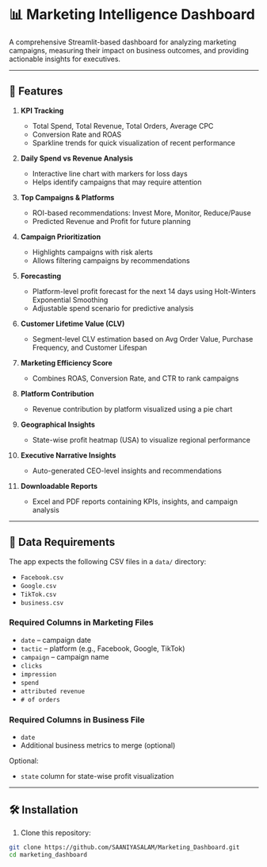 # 📊 Marketing Intelligence Dashboard

A comprehensive Streamlit-based dashboard for analyzing marketing campaigns, measuring their impact on business outcomes, and providing actionable insights for executives.

---

## 🚀 Features

1. **KPI Tracking**
   - Total Spend, Total Revenue, Total Orders, Average CPC
   - Conversion Rate and ROAS
   - Sparkline trends for quick visualization of recent performance

2. **Daily Spend vs Revenue Analysis**
   - Interactive line chart with markers for loss days
   - Helps identify campaigns that may require attention

3. **Top Campaigns & Platforms**
   - ROI-based recommendations: Invest More, Monitor, Reduce/Pause
   - Predicted Revenue and Profit for future planning

4. **Campaign Prioritization**
   - Highlights campaigns with risk alerts
   - Allows filtering campaigns by recommendations

5. **Forecasting**
   - Platform-level profit forecast for the next 14 days using Holt-Winters Exponential Smoothing
   - Adjustable spend scenario for predictive analysis

6. **Customer Lifetime Value (CLV)**
   - Segment-level CLV estimation based on Avg Order Value, Purchase Frequency, and Customer Lifespan

7. **Marketing Efficiency Score**
   - Combines ROAS, Conversion Rate, and CTR to rank campaigns

8. **Platform Contribution**
   - Revenue contribution by platform visualized using a pie chart

9. **Geographical Insights**
   - State-wise profit heatmap (USA) to visualize regional performance

10. **Executive Narrative Insights**
    - Auto-generated CEO-level insights and recommendations

11. **Downloadable Reports**
    - Excel and PDF reports containing KPIs, insights, and campaign analysis

---

## 📂 Data Requirements

The app expects the following CSV files in a `data/` directory:

- `Facebook.csv`
- `Google.csv`
- `TikTok.csv`
- `business.csv`

### Required Columns in Marketing Files
- `date` – campaign date
- `tactic` – platform (e.g., Facebook, Google, TikTok)
- `campaign` – campaign name
- `clicks`
- `impression`
- `spend`
- `attributed revenue`
- `# of orders`

### Required Columns in Business File
- `date`
- Additional business metrics to merge (optional)

Optional:
- `state` column for state-wise profit visualization

---

## 🛠️ Installation

1. Clone this repository:

```bash
git clone https://github.com/SAANIYASALAM/Marketing_Dashboard.git
cd marketing_dashboard
